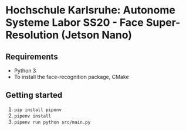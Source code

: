 # Hochschule Karlsruhe: Autonome Systeme Labor SS20 - Face Super-Resolution (Jetson Nano)

## Requirements

- Python 3
- To install the face-recognition package, CMake

## Getting started

1. `pip install pipenv`
2. `pipenv install`
3. `pipenv run python src/main.py`

